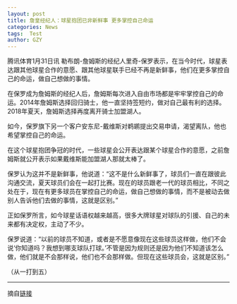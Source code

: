 ```yaml
---
layout: post
title: 詹皇经纪人：球星抱团已非新鲜事 更多掌控自己命运
categories: News
tags:  Test
author: GZY
---
```


腾讯体育1月31日讯 勒布朗-詹姆斯的经纪人里奇-保罗表示，在当今时代，球星表达跟其他球星合作的意愿、跟其他球星联手已经不再是新鲜事，他们在更多掌控自己的命运，做自己想做的事情。

在保罗成为詹姆斯的经纪人后，詹姆斯每次进入自由市场都是牢牢掌控自己的命运。2014年詹姆斯选择回归骑士，他一直坚持签短约，做对自己最有利的选择。2018年夏天，詹姆斯选择再度离开骑士加盟湖人。

如今，保罗旗下另一个客户安东尼-戴维斯对鹈鹕提出交易申请，渴望离队，他也希望掌控自己的命运。

在这个球星抱团争冠的时代，一些球星会公开表达跟某个球星合作的意愿，之前詹姆斯就公开表示如果戴维斯能加盟湖人那就太棒了。

保罗认为这并不是新鲜事，他说道：“这不是什么新鲜事了，球员们一直在跟彼此沟通交流，夏天球员们会在一起打比赛。现在的球员跟老一代的球员相比，不同之处在于，现在有更多球员在掌控自己的命运，做自己想做的事情，而不是被动去做别人告诉他们去做的事情，这就是区别。”

正如保罗所言，如今球星话语权越来越高，很多大牌球星对球队的引援、自己的未来都有决定权，主动了不少。

保罗说道：“以前的球员不知道，或者是不愿意像现在这些球员这样做，他们不会说‘你知道吗？我想到哪支球队打球。’不管是因为规则还是因为他们不知道该怎么做，他们就是不会那样说，他们也不会那样做。但现在这些球员会，这就是区别。”

（从一打到五）

*****

摘自[链接](http://new.qq.com/cmsn/20190131/20190131005507.html)